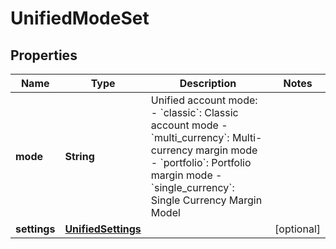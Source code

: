 
# UnifiedModeSet

## Properties

Name | Type | Description | Notes
------------ | ------------- | ------------- | -------------
**mode** | **String** | Unified account mode:  - &#x60;classic&#x60;: Classic account mode - &#x60;multi_currency&#x60;: Multi-currency margin mode - &#x60;portfolio&#x60;: Portfolio margin mode - &#x60;single_currency&#x60;: Single Currency Margin Model | 
**settings** | [**UnifiedSettings**](UnifiedSettings.md) |  |  [optional]

